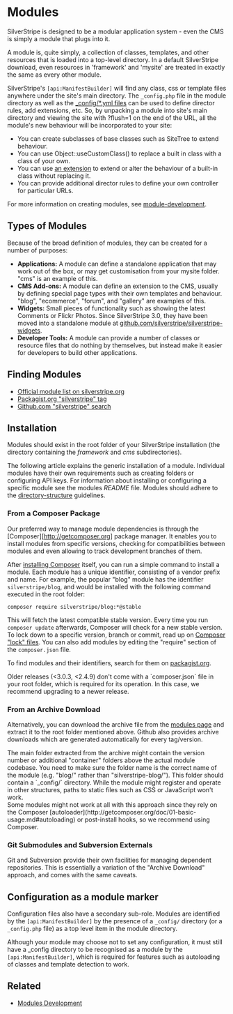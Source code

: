 # Modules

SilverStripe is designed to be a modular application system - even the CMS is simply a module that plugs into it.  

A module is, quite simply, a collection of classes, templates, and other resources that is loaded into a top-level
directory.  In a default SilverStripe download, even resources in 'framework' and 'mysite' are treated in exactly the
same as every other module.

SilverStripe's `[api:ManifestBuilder]` will find any class, css or template files anywhere under the site's main
directory.  The `_config.php` file in the module directory as well as the [_config/*.yml files](/topics/configuration)
can be used to define director rules, add
extensions, etc.  So, by unpacking a module into site's main directory and viewing the site with
?flush=1 on the end of the URL, all the module's new behaviour will be incorporated to your site:

*  You can create subclasses of base classes such as SiteTree to extend behaviour.
*  You can use Object::useCustomClass() to replace a built in class with a class of your own.
*  You can use [an extension](api:DataExtension) to extend or alter the behaviour of a built-in class without replacing
it.
*  You can provide additional director rules to define your own controller for particular URLs.

For more information on creating modules, see [module-development](/topics/module-development).

## Types of Modules

Because of the broad definition of modules, they can be created for a number of purposes:

*  **Applications:** A module can define a standalone application that may work out of the box, or may get customisation
from your mysite folder.  "cms" is an example of this.
*  **CMS Add-ons:** A module can define an extension to the CMS, usually by defining special page types with their own
templates and behaviour. "blog", "ecommerce", "forum", and "gallery" are examples of this.
*  **Widgets:** Small pieces of functionality such as showing the latest Comments or Flickr Photos. Since SilverStripe 3.0, they have been moved into a standalone module at [github.com/silverstripe/silverstripe-widgets](https://github.com/silverstripe/silverstripe-widgets).
*  **Developer Tools:** A module can provide a number of classes or resource files that do nothing by themselves, but
instead make it easier for developers to build other applications. 

## Finding Modules

* [Official module list on silverstripe.org](http://addons.silverstripe.org/)
* [Packagist.org "silverstripe" tag](https://packagist.org/search/?tags=silverstripe)
* [Github.com "silverstripe" search](https://github.com/search?q=silverstripe&ref=commandbar)

## Installation

Modules should exist in the root folder of your SilverStripe installation
(the directory containing the *framework* and *cms* subdirectories).

The following article explains the generic installation of a module. Individual modules have their own requirements such
as creating folders or configuring API keys. For information about installing or configuring a specific module see the
modules *README* file. Modules should adhere to the [directory-structure](/topics/directory-structure)
guidelines.

### From a Composer Package

Our preferred way to manage module dependencies is through the [Composer][http://getcomposer.org]
package manager. It enables you to install modules from specific versions, checking for
compatibilities between modules and even allowing to track development branches of them.

After [installing Composer](/installation/composer) itself, 
you can run a simple command to install a module.
Each module has a unique identifier, consisting of a vendor prefix and name.
For example, the popular "blog" module has the identifier `silverstripe/blog`,
and would be installed with the following command executed in the root folder:

	composer require silverstripe/blog:*@stable

This will fetch the latest compatible stable version. Every time you run
`composer update` afterwards, Composer will check for a new stable version.
To lock down to a specific version, branch or commit, read up on 
[Composer "lock" files](http://getcomposer.org/doc/01-basic-usage.md#composer-lock-the-lock-file).
You can also add modules by editing the "require" section of the `composer.json` file.

To find modules and their identifiers, search for them on [packagist.org](http://packagist.org).

<div class="notice" markdown="1">
Older releases (<3.0.3, <2.4.9) don't come with a `composer.json` file in your root folder,
which is required for its operation. In this case, we recommend upgrading to a newer release.
</div>

### From an Archive Download

Alternatively, you can download the archive file from the 
[modules page](http://www.silverstripe.org/modules) 
and extract it to the root folder mentioned above.
Github also provides archive downloads which are generated automatically for every tag/version.

<div class="notice" markdown="1">
The main folder extracted from the archive
might contain the version number or additional "container" folders above the actual module
codebase. You need to make sure the folder name is the correct name of the module
(e.g. "blog/" rather than "silverstripe-blog/"). This folder should contain a `_config/` directory.
While the module might register and operate in other structures,
paths to static files such as CSS or JavaScript won't work.
</div>

<div class="warning" markdown="1">
Some modules might not work at all with this approach since they rely on the
Composer [autoloader](http://getcomposer.org/doc/01-basic-usage.md#autoloading)
or post-install hooks, so we recommend using Composer.
</div>

### Git Submodules and Subversion Externals

Git and Subversion provide their own facilities for managing dependent repositories.
This is essentially a variation of the "Archive Download" approach,
and comes with the same caveats.


## Configuration as a module marker

Configuration files also have a secondary sub-role. Modules are identified by the `[api:ManifestBuilder]` by the
presence of a `_config/` directory (or a `_config.php` file) as a top level item in the module directory.

Although your module may choose not to set any configuration, it must still have a _config directory to be recognised
as a module by the `[api:ManifestBuilder]`, which is required for features such as autoloading of classes and template
detection to work.

## Related

* [Modules Development](/topics/module-development)
